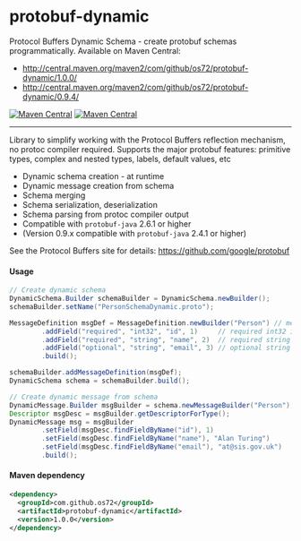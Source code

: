 protobuf-dynamic
================

Protocol Buffers Dynamic Schema - create protobuf schemas programmatically.
Available on Maven Central:
* http://central.maven.org/maven2/com/github/os72/protobuf-dynamic/1.0.0/
* http://central.maven.org/maven2/com/github/os72/protobuf-dynamic/0.9.4/

[![Maven Central](https://img.shields.io/badge/maven%20central-1.0.0-brightgreen.svg)](http://search.maven.org/#artifactdetails|com.github.os72|protobuf-dynamic|1.0.0|)
[![Maven Central](https://img.shields.io/badge/maven%20central-0.9.4-brightgreen.svg)](http://search.maven.org/#artifactdetails|com.github.os72|protobuf-dynamic|0.9.4|)

---

Library to simplify working with the Protocol Buffers reflection mechanism, no protoc compiler required.
Supports the major protobuf features: primitive types, complex and nested types, labels, default values, etc
* Dynamic schema creation - at runtime
* Dynamic message creation from schema
* Schema merging
* Schema serialization, deserialization
* Schema parsing from protoc compiler output
* Compatible with `protobuf-java` 2.6.1 or higher
* (Version 0.9.x compatible with `protobuf-java` 2.4.1 or higher)

See the Protocol Buffers site for details: https://github.com/google/protobuf

#### Usage
```java
// Create dynamic schema
DynamicSchema.Builder schemaBuilder = DynamicSchema.newBuilder();
schemaBuilder.setName("PersonSchemaDynamic.proto");

MessageDefinition msgDef = MessageDefinition.newBuilder("Person") // message Person
		.addField("required", "int32", "id", 1)		// required int32 id = 1
		.addField("required", "string", "name", 2)	// required string name = 2
		.addField("optional", "string", "email", 3)	// optional string email = 3
		.build();

schemaBuilder.addMessageDefinition(msgDef);
DynamicSchema schema = schemaBuilder.build();

// Create dynamic message from schema
DynamicMessage.Builder msgBuilder = schema.newMessageBuilder("Person");
Descriptor msgDesc = msgBuilder.getDescriptorForType();
DynamicMessage msg = msgBuilder
		.setField(msgDesc.findFieldByName("id"), 1)
		.setField(msgDesc.findFieldByName("name"), "Alan Turing")
		.setField(msgDesc.findFieldByName("email"), "at@sis.gov.uk")
		.build();
```

#### Maven dependency
```xml
<dependency>
  <groupId>com.github.os72</groupId>
  <artifactId>protobuf-dynamic</artifactId>
  <version>1.0.0</version>
</dependency>
```
